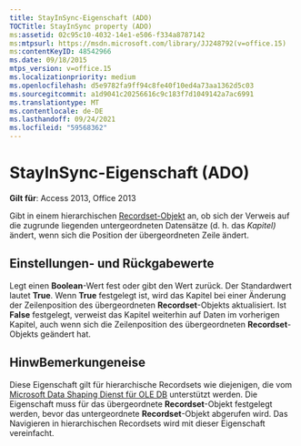 ```yaml
---
title: StayInSync-Eigenschaft (ADO)
TOCTitle: StayInSync property (ADO)
ms:assetid: 02c95c10-4032-14e1-e506-f334a8787142
ms:mtpsurl: https://msdn.microsoft.com/library/JJ248792(v=office.15)
ms:contentKeyID: 48542966
ms.date: 09/18/2015
mtps_version: v=office.15
ms.localizationpriority: medium
ms.openlocfilehash: d5e9782fa9ff94c8fe40f10ed4a73aa1362d5c03
ms.sourcegitcommit: a1d9041c20256616c9c183f7d1049142a7ac6991
ms.translationtype: MT
ms.contentlocale: de-DE
ms.lasthandoff: 09/24/2021
ms.locfileid: "59568362"
---
```

# <a name="stayinsync-property-ado"></a>StayInSync-Eigenschaft (ADO)


**Gilt für**: Access 2013, Office 2013

Gibt in einem hierarchischen [Recordset-Objekt](recordset-object-ado.md) an, ob sich der Verweis auf die zugrunde liegenden untergeordneten Datensätze (d. h. das *Kapitel)* ändert, wenn sich die Position der übergeordneten Zeile ändert.

## <a name="settings-and-return-values"></a>Einstellungen- und Rückgabewerte

Legt einen **Boolean**-Wert fest oder gibt den Wert zurück. Der Standardwert lautet **True**. Wenn **True** festgelegt ist, wird das Kapitel bei einer Änderung der Zeilenposition des übergeordneten **Recordset**-Objekts aktualisiert. Ist **False** festgelegt, verweist das Kapitel weiterhin auf Daten im vorherigen Kapitel, auch wenn sich die Zeilenposition des übergeordneten **Recordset**-Objekts geändert hat.

## <a name="remarks"></a>HinwBemerkungeneise

Diese Eigenschaft gilt für hierarchische Recordsets wie diejenigen, die vom [Microsoft Data Shaping Dienst für OLE DB](microsoft-data-shaping-service-for-ole-db-ado-service-provider.md) unterstützt werden. Die Eigenschaft muss für das übergeordnete **Recordset**-Objekt festgelegt werden, bevor das untergeordnete **Recordset**-Objekt abgerufen wird. Das Navigieren in hierarchischen Recordsets wird mit dieser Eigenschaft vereinfacht.

